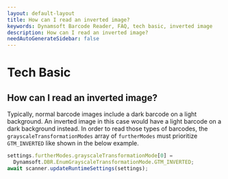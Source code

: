 ```yaml
---
layout: default-layout
title: How can I read an inverted image?
keywords: Dynamsoft Barcode Reader, FAQ, tech basic, inverted image
description: How can I read an inverted image?
needAutoGenerateSidebar: false
---
```


# Tech Basic

## How can I read an inverted image?

Typically, normal barcode images include a dark barcode on a light background. An inverted image in this case would have a light barcode on a dark background instead. In order to read those types of barcodes, the `grayscaleTransformationModes` array of `furtherModes` must prioritize `GTM_INVERTED` like shown in the below example.

```javascript
settings.furtherModes.grayscaleTransformationMode[0] =
  Dynamsoft.DBR.EnumGrayscaleTransformationMode.GTM_INVERTED;
await scanner.updateRuntimeSettings(settings);
```
